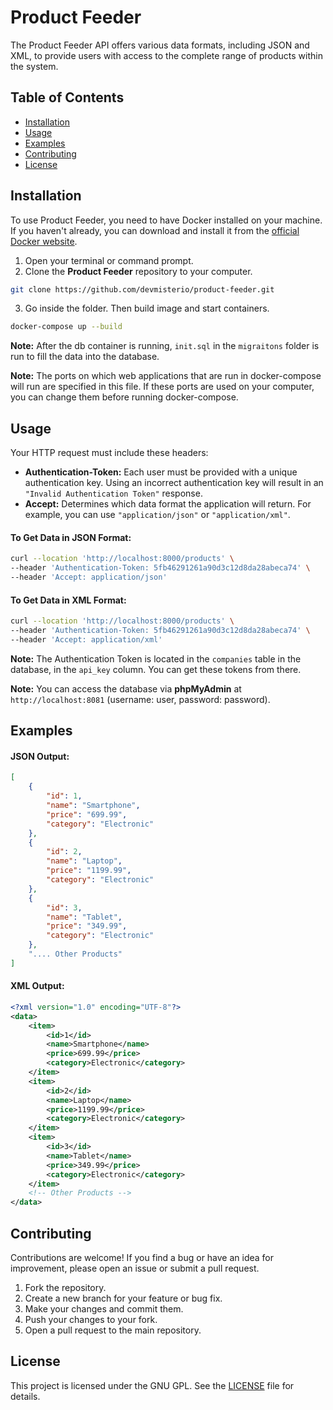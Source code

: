 # Product Feeder
The Product Feeder API offers various data formats, including JSON and XML, to provide users with access to the complete range of products within the system.

## Table of Contents

- [Installation](#installation)
- [Usage](#usage)
- [Examples](#examples)
- [Contributing](#contributing)
- [License](#license)

## Installation
To use Product Feeder, you need to have Docker installed on your machine. If you haven't already, you can download and install it from the [official Docker website](https://www.docker.com/).
1. Open your terminal or command prompt.
2. Clone the **Product Feeder** repository to your computer.
```sh
git clone https://github.com/devmisterio/product-feeder.git
```
3. Go inside the folder. Then build image and start containers.
```sh
docker-compose up --build
```
**Note:** After the db container is running, ```init.sql``` in the ```migraitons``` folder is run to fill the data into the database.

**Note:** The ports on which web applications that are run in docker-compose will run are specified in this file. If these ports are used on your computer, you can change them before running docker-compose.

## Usage
Your HTTP request must include these headers:
- **Authentication-Token:** Each user must be provided with a unique authentication key. Using an incorrect authentication key will result in an ```"Invalid Authentication Token"``` response.
- **Accept:** Determines which data format the application will return. For example, you can use ```"application/json"``` or ```"application/xml"```.

#### To Get Data in JSON Format:
```bash
curl --location 'http://localhost:8000/products' \
--header 'Authentication-Token: 5fb46291261a90d3c12d8da28abeca74' \
--header 'Accept: application/json'
```

#### To Get Data in XML Format:
```bash
curl --location 'http://localhost:8000/products' \
--header 'Authentication-Token: 5fb46291261a90d3c12d8da28abeca74' \
--header 'Accept: application/xml'
```

**Note:** The Authentication Token is located in the ```companies``` table in the database, in the ```api_key``` column. You can get these tokens from there.

**Note:** You can access the database via **phpMyAdmin** at ```http://localhost:8081``` (username: user, password: password).

## Examples

#### JSON Output:
```json
[
    {
        "id": 1,
        "name": "Smartphone",
        "price": "699.99",
        "category": "Electronic"
    },
    {
        "id": 2,
        "name": "Laptop",
        "price": "1199.99",
        "category": "Electronic"
    },
    {
        "id": 3,
        "name": "Tablet",
        "price": "349.99",
        "category": "Electronic"
    },
    ".... Other Products"
]
```

#### XML Output:
```xml
<?xml version="1.0" encoding="UTF-8"?>
<data>
    <item>
        <id>1</id>
        <name>Smartphone</name>
        <price>699.99</price>
        <category>Electronic</category>
    </item>
    <item>
        <id>2</id>
        <name>Laptop</name>
        <price>1199.99</price>
        <category>Electronic</category>
    </item>
    <item>
        <id>3</id>
        <name>Tablet</name>
        <price>349.99</price>
        <category>Electronic</category>
    </item>
    <!-- Other Products -->
</data>
```

## Contributing
Contributions are welcome! If you find a bug or have an idea for improvement, please open an issue or submit a pull request.

1. Fork the repository.
2. Create a new branch for your feature or bug fix.
3. Make your changes and commit them.
4. Push your changes to your fork.
5. Open a pull request to the main repository.

## License
This project is licensed under the GNU GPL. See the [LICENSE](LICENSE) file for details.
